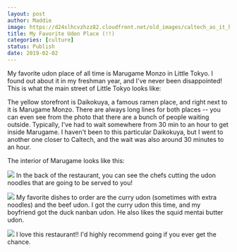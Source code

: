 ```yaml
---
layout: post
author: Maddie
image: https://d24slhcvzhzz82.cloudfront.net/old_images/caltech_as_it_happens/6a0105349b8251970b022ad3bdb4c5200d.jpg
title: My Favorite Udon Place (!!)
categories: [culture]
status: Publish
date: 2019-02-02
---
```


My favorite udon place of all time is Marugame Monzo in Little Tokyo. I found out about it in my freshman year, and I've never been disappointed! This is what the main street of Little Tokyo looks like:

The yellow storefront is Daikokuya, a famous ramen place, and right next to it is Marugame Monzo. There are always long lines for both places -- you can even see from the photo that there are a bunch of people waiting outside. Typically, I've had to wait somewhere from 30 min to an hour to get inside Marugame. I haven't been to this particular Daikokuya, but I went to another one closer to Caltech, and the wait was also around 30 minutes to an hour.

The interior of Marugame looks like this:


![](https://d24slhcvzhzz82.cloudfront.net/old_images/caltech_as_it_happens/6a0105349b8251970b022ad3bdb4bc200d.jpg)
In the back of the restaurant, you can see the chefs cutting the udon noodles that are going to be served to you!


![](https://d24slhcvzhzz82.cloudfront.net/old_images/caltech_as_it_happens/6a0105349b8251970b022ad3bdb4c9200d.jpg)
My favorite dishes to order are the curry udon (sometimes with extra noodles) and the beef udon. I got the curry udon this time, and my boyfriend got the duck nanban udon. He also likes the squid mentai butter udon.


![](https://d24slhcvzhzz82.cloudfront.net/old_images/caltech_as_it_happens/6a0105349b8251970b022ad3bdb4b6200d.jpg)
I love this restaurant!! I'd highly recommend going if you ever get the chance.

